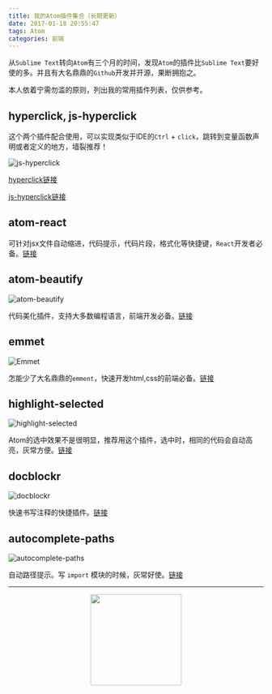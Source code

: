 ```yaml
---
title: 我的Atom插件集合（长期更新）
date: 2017-01-18 20:55:47
tags: Atom
categories: 前端
---
```


从`Sublime Text`转向`Atom`有三个月的时间，发现`Atom`的插件比`Sublime Text`要好使的多。并且有大名鼎鼎的`Github`开发并开源，果断拥抱之。

本人依着宁需勿滥的原则，列出我的常用插件列表，仅供参考。

<!-- more -->


## hyperclick, js-hyperclick

这个两个插件配合使用，可以实现类似于IDE的`Ctrl` + `click`，跳转到变量函数声明或者定义的地方，墙裂推荐！

![js-hyperclick](http://ohwhjizw4.bkt.clouddn.com/68747470733a2f2f7261772e67697468756275736572636f6e74656e742e636f6d2f41736141796572732f6a732d6879706572636c69636b2f6d61737465722f73637265656e73686f74732f53656c656374696f6e5f3130372e706e67.png)

[hyperclick链接](https://atom.io/packages/hyperclick)

[js-hyperclick链接](https://atom.io/packages/js-hyperclick)

## atom-react

可针对jsx文件自动缩进，代码提示，代码片段，格式化等快捷键，`React`开发者必备。[链接](https://github.com/orktes/atom-react)

## atom-beautify
![atom-beautify](http://ohwhjizw4.bkt.clouddn.com/%7B09185506-7346-40A1-9394-FADCCDA5F364%7D.bmp)

代码美化插件，支持大多数编程语言，前端开发必备。[链接](https://atom.io/packages/atom-beautify)

## emmet

![Emmet](http://ohwhjizw4.bkt.clouddn.com/%7B4057D27D-BA10-475A-A8E7-4AE6E15F8A92%7D.bmp)

怎能少了大名鼎鼎的`emment`，快速开发html,css的前端必备。[链接](https://atom.io/packages/emmet)

## highlight-selected

![highlight-selected](http://ohwhjizw4.bkt.clouddn.com/687474703a2f2f692e696d6775722e636f6d2f4335466e7a7a512e676966.gif)

Atom的选中效果不是很明显，推荐用这个插件，选中时，相同的代码会自动高亮，灰常方便。[链接](https://atom.io/packages/highlight-selected)

## docblockr

![docblockr](http://ohwhjizw4.bkt.clouddn.com/68747470733a2f2f7261772e67697468756275736572636f6e74656e742e636f6d2f4e696b68696c4b616c6967652f646f63626c6f636b722f6d61737465722f7265736f75726365732f6c6f6e672d617267732e676966.gif)

快速书写注释的快捷插件。[链接](https://atom.io/packages/docblockr)

## autocomplete-paths

![autocomplete-paths](http://ohwhjizw4.bkt.clouddn.com/687474703a2f2f73312e64697265637475706c6f61642e6e65742f696d616765732f3134303431312f70356b76696665362e676966.gif)

自动路径提示。写 `import` 模块的时候，灰常好使。[链接](https://atom.io/packages/autocomplete-paths)


---- 

<center><img src="https://subscription-1255463026.cos.ap-guangzhou.myqcloud.com/subscription.png" width="180" ></center>
